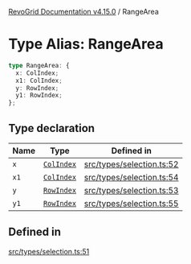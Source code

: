 [RevoGrid Documentation v4.15.0](README.md) / RangeArea

# Type Alias: RangeArea

```ts
type RangeArea: {
  x: ColIndex;
  x1: ColIndex;
  y: RowIndex;
  y1: RowIndex;
};
```

## Type declaration

| Name | Type | Defined in |
| ------ | ------ | ------ |
| `x` | [`ColIndex`](TypeAlias.ColIndex.md) | [src/types/selection.ts:52](https://github.com/revolist/revogrid/blob/f57e3b1afae49404a5b6670c54899cb5770f47c4/src/types/selection.ts#L52) |
| `x1` | [`ColIndex`](TypeAlias.ColIndex.md) | [src/types/selection.ts:54](https://github.com/revolist/revogrid/blob/f57e3b1afae49404a5b6670c54899cb5770f47c4/src/types/selection.ts#L54) |
| `y` | [`RowIndex`](TypeAlias.RowIndex.md) | [src/types/selection.ts:53](https://github.com/revolist/revogrid/blob/f57e3b1afae49404a5b6670c54899cb5770f47c4/src/types/selection.ts#L53) |
| `y1` | [`RowIndex`](TypeAlias.RowIndex.md) | [src/types/selection.ts:55](https://github.com/revolist/revogrid/blob/f57e3b1afae49404a5b6670c54899cb5770f47c4/src/types/selection.ts#L55) |

## Defined in

[src/types/selection.ts:51](https://github.com/revolist/revogrid/blob/f57e3b1afae49404a5b6670c54899cb5770f47c4/src/types/selection.ts#L51)
